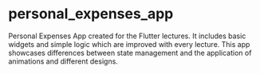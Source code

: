 # personal_expenses_app
Personal Expenses App created for the Flutter lectures. It includes basic widgets and simple logic which are improved with every lecture. This app showcases differences between state management and the application of animations and different designs.
